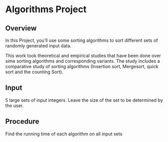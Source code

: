 # Algorithms Project
## Overview
In this Project, you’ll use some sorting algorithms to sort different sets of randomly generated input data. 

This work took theoretical and empirical studies that have been done over sime sorting algorithms and corresponding variants. The study includes a comparative study of sorting algorithms (Insertion sort, Mergesort, quick sort and the counting Sort).
 
## Input
5 large sets of input integers. Leave the size of the set to be determined by the user. 

## Procedure
Find the running time of each algorithm on all input sets

